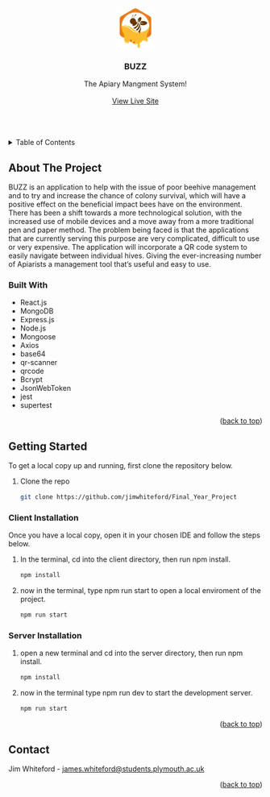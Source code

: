 <br />
<div align="center">
  <a href="https://github.com/othneildrew/Best-README-Template">
    <img src="client/src/honeyLogo.png" alt="Logo" width="80" height="80">
  </a>

  <h3 align="center">BUZZ</h3>

  <p align="center">
    The Apiary Mangment System!
    <br />
    <br />
    <a href="https://buzzz.onrender.com/">View Live Site</a>
    
  </p>
</div>
 <br />
 <br />
 <br />


<!-- TABLE OF CONTENTS -->
<details>
  <summary>Table of Contents</summary>
  <ol>
    <li>
      <p>About The Project</p>
      <ul>
        <li>Built With</li>
      </ul>
    </li>
    <li>
      <p>Getting Started</p>
      <ul>
        <li>Client Installation</li>
        <li>Installation</li>
      </ul>
    </li>
     <li>
      <p>Contact</p>
    </li> 
  </ol>
</details>



<!-- ABOUT THE PROJECT -->
## About The Project
BUZZ is an application to help with the issue of poor beehive management and to try and increase the chance of colony survival, which will
have a positive effect on the beneficial impact bees have on the environment. There has been a shift towards a more technological solution, 
with the increased use of mobile devices and a move away from a more traditional pen and paper method. The problem being faced is that the 
applications that are currently serving this purpose are very complicated, difficult to use or very expensive. The application will incorporate
a QR code system to easily navigate between individual hives. Giving the ever-increasing number of Apiarists a management tool that’s useful 
and easy to use. 
### Built With
* React.js
* MongoDB
* Express.js
* Node.js
* Mongoose 
* Axios
* base64
* qr-scanner
* qrcode
* Bcrypt 
* JsonWebToken 
* jest 
* supertest

<p align="right">(<a href="#readme-top">back to top</a>)</p>

<!-- GETTING STARTED -->
## Getting Started
To get a local copy up and running, first clone the repository below.
1. Clone the repo
   ```sh
   git clone https://github.com/jimwhiteford/Final_Year_Project
   ```
### Client Installation
Once you have a local copy, open it in your chosen IDE and follow the steps below.

1. In the terminal, cd into the client directory, then run npm install.
   ```sh
   npm install
   ```
2. now in the terminal, type npm run start to open a local enviroment of the project. 
   ```sh
   npm run start
   ```
### Server Installation
1. open a new terminal and cd into the server directory, then run npm install.
   ```js
   npm install
   ```
2. now in the terminal type npm run dev to start the development server. 
   ```sh
   npm run start
   ```

<p align="right">(<a href="#readme-top">back to top</a>)</p>

<!-- CONTACT -->
## Contact

Jim Whiteford - james.whiteford@students.plymouth.ac.uk

<p align="right">(<a href="#readme-top">back to top</a>)</p>

